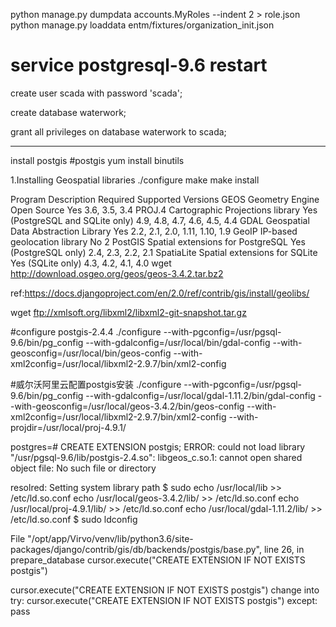 python manage.py dumpdata accounts.MyRoles --indent 2 > role.json
python manage.py loaddata entm/fixtures/organization_init.json


# service postgresql-9.6 restart

create user scada with password 'scada';

create database waterwork;

grant all privileges on database waterwork to scada;


--------------------------------
install postgis 
#postgis
yum install binutils

1.Installing Geospatial libraries
./configure
make
make install


Program Description Required    Supported Versions
GEOS    Geometry Engine Open Source Yes 3.6, 3.5, 3.4
PROJ.4  Cartographic Projections library    Yes (PostgreSQL and SQLite only)    4.9, 4.8, 4.7, 4.6, 4.5, 4.4
GDAL    Geospatial Data Abstraction Library Yes 2.2, 2.1, 2.0, 1.11, 1.10, 1.9
GeoIP   IP-based geolocation library    No  2
PostGIS Spatial extensions for PostgreSQL   Yes (PostgreSQL only)   2.4, 2.3, 2.2, 2.1
SpatiaLite  Spatial extensions for SQLite   Yes (SQLite only)   4.3, 4.2, 4.1, 4.0
wget http://download.osgeo.org/geos/geos-3.4.2.tar.bz2


ref:https://docs.djangoproject.com/en/2.0/ref/contrib/gis/install/geolibs/




wget ftp://xmlsoft.org/libxml2/libxml2-git-snapshot.tar.gz

#configure postgis-2.4.4
./configure --with-pgconfig=/usr/pgsql-9.6/bin/pg_config --with-gdalconfig=/usr/local/bin/gdal-config --with-geosconfig=/usr/local/bin/geos-config --with-xml2config=/usr/local/libxml2-2.9.7/bin/xml2-config 

#威尔沃阿里云配置postgis安装
./configure --with-pgconfig=/usr/pgsql-9.6/bin/pg_config --with-gdalconfig=/usr/local/gdal-1.11.2/bin/gdal-config --with-geosconfig=/usr/local/geos-3.4.2/bin/geos-config --with-xml2config=/usr/local/libxml2-2.9.7/bin/xml2-config --with-projdir=/usr/local/proj-4.9.1/


postgres=# CREATE EXTENSION postgis;
ERROR:  could not load library "/usr/pgsql-9.6/lib/postgis-2.4.so": libgeos_c.so.1: cannot open shared object file: No such file or directory

resolred:  Setting system library path
$ sudo echo /usr/local/lib >> /etc/ld.so.conf
echo /usr/local/geos-3.4.2/lib/ >> /etc/ld.so.conf
echo /usr/local/proj-4.9.1/lib/ >> /etc/ld.so.conf
echo /usr/local/gdal-1.11.2/lib/ >> /etc/ld.so.conf
$ sudo ldconfig


File "/opt/app/Virvo/venv/lib/python3.6/site-packages/django/contrib/gis/db/backends/postgis/base.py", line 26, in prepare_database
    cursor.execute("CREATE EXTENSION IF NOT EXISTS postgis")

cursor.execute("CREATE EXTENSION IF NOT EXISTS postgis")
change into 
try:
    cursor.execute("CREATE EXTENSION IF NOT EXISTS postgis")
except:
    pass
